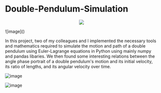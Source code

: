 # Double-Pendulum-Simulation
<p align="center">
  <img src="[http://some_place.com/image.png](https://user-images.githubusercontent.com/113075689/222923004-04e49277-2675-48b8-bcb4-9606c5a062c4.png)" />
</p>
![image]()

In this project, two of my colleagues and I implemented the necessary tools and mathematics required to simulate the motion and path of a double pendulum using Euler-Lagrange equations in Python using mainly numpy and pandas libaries. We then found some interesting relations between the angle phase portrait of a double pendulum's motion and its initial velocity, its ratio of lengths, and its angular velocity over time.

![image](https://user-images.githubusercontent.com/113075689/222923196-9ae0639c-0aba-4250-b474-3bf2ba1f68fd.png)


![image](https://user-images.githubusercontent.com/113075689/222923224-fc5c3dfc-4840-472e-b82d-5ba7df3f0fd1.png)
